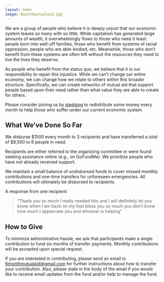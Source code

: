 ```yaml
---
layout: home
image: 6monthmutualaid.jpg
---
```


We are a group of people who believe it is deeply unjust that our economic system leaves so many with so little. While capitalism has generated large amounts of wealth, it overwhelmingly flows to those who need it least: people born into well-off families, those who benefit from systems of racial oppression, people who are able-bodied, etc. Meanwhile, those who don’t benefit from these systems are often left without the resources they need to live the lives they deserve.

As people who benefit from the status quo, we believe that it is our responsibility to repair this injustice. While we can’t change our entire economy, we can change how we relate to others within this broader structure. Specifically, we can create networks of mutual aid that support people based upon their need rather than what value they are able to create for others.

Please consider joining us by [pledging](/#how-to-give) to redistribute some money every month to help those who suffer under our current economic system.

## What We’ve Done So Far

We disburse $1500 every month to 3 recipients and have transferred a total of $8,500 to 6 people in need. 

Recipients are either referred to the organizing committee or were found seeking assistance online (e.g., on GoFundMe). We prioritize people who have not already received support.

We maintain a small balance of undisbursed funds to cover missed monthly contributions and one-time transfers for unforeseen emergencies. All contributions will ultimately be disbursed to recipients.

A response from one recipient:

> “Thank you so much I really needed this and I will definitely let you know when I am back on my feet bless you so much you don’t know how much I appreciate you and whoever is helping”

## How to Give

To minimize administrative hassle, we ask that participants make a single contribution to fund six months of transfer payments. Monthly contributions will be accepted upon special request.

If you are interested in contributing, please send an email to [6monthmutualaid@gmail.com](mailto:6monthmutualaid@gmail.com) for further instructions about how to transfer your contribution. Also, please state in the body of the email if you would like to receive email updates from the fund and/or help to manage the fund.